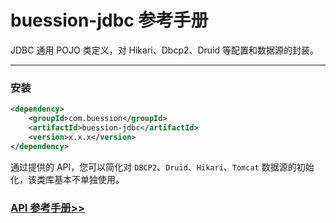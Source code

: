 # buession-jdbc 参考手册


JDBC 通用 POJO 类定义，对 Hikari、Dbcp2、Druid 等配置和数据源的封装。


---


### 安装

```xml
<dependency>
    <groupId>com.buession</groupId>
    <artifactId>buession-jdbc</artifactId>
    <version>x.x.x</version>
</dependency>
```


通过提供的 API，您可以简化对 `DBCP2`、`Druid`、`Hikari`、`Tomcat` 数据源的初始化，该类库基本不单独使用。


### [API 参考手册>>](https://javadoc.io/static/com.buession/buession-jdbc/2.3.0/)